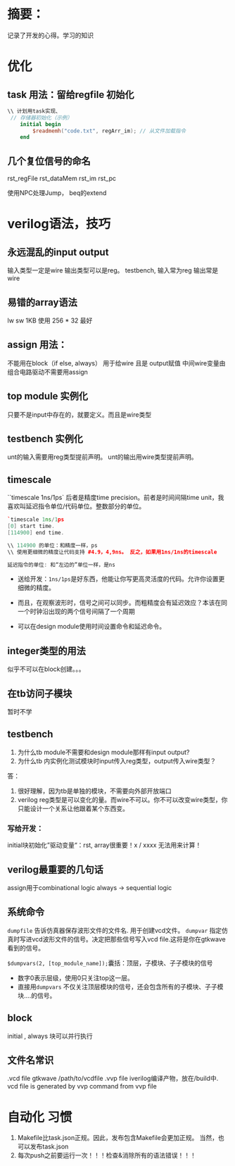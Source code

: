 # 摘要：
记录了开发的心得。学习的知识


# 优化


## task 用法：留给regfile 初始化


``` verilog
\\ 计划用task实现、
 // 存储器初始化（示例）
    initial begin
        $readmemh("code.txt", regArr_im); // 从文件加载指令
    end
```


## 几个复位信号的命名
rst_regFile
rst_dataMem
rst_im
rst_pc

使用NPC处理Jump， beq的extend


# verilog语法，技巧

## 永远混乱的input output
输入类型一定是wire
输出类型可以是reg。 
testbench, 输入常为reg 输出常是wire

## 易错的array语法
lw sw 1KB 使用 256 * 32 最好

## assign 用法：
不能用在block（if else, always）
用于给wire 且是 output赋值 中间wire变量由组合电路驱动不需要用assign

## top module 实例化
只要不是input中存在的，就要定义。而且是wire类型

## testbench 实例化
unt的输入需要用reg类型提前声明。
unt的输出用wire类型提前声明。

## timescale
``timescale 1ns/1ps` 后者是精度time precision。前者是时间间隔time unit，我喜欢叫延迟指令单位/代码单位。整数部分的单位。
```cpp
`timescale 1ns/1ps
[0] start time.
[114900] end time.

\\ 114900 的单位：和精度一样，ps
\\ 使用更细微的精度让代码支持 #4.9，4,9ns。 反之，如果用1ns/1ns的timescale

延迟指令的单位: 和“左边的”单位一样，是ns
```
- 送给开发：`1ns/1ps`是好东西，他能让你写更高灵活度的代码。允许你设置更细微的精度。
- 而且，在观察波形时，信号之间可以同步。而粗精度会有延迟效应？本该在同一个时钟沿出现的两个信号间隔了一个周期

- 可以在design module使用时间设置命令和延迟命令。

## integer类型的用法
似乎不可以在block创建。。。

## 在tb访问子模块
暂时不学

## testbench
1. 为什么tb module不需要和design module那样有input output?
2. 为什么tb 内实例化测试模块时input传入reg类型，output传入wire类型？

答：
1. 很好理解，因为tb是单独的模块，不需要向外部开放端口
2. verilog reg类型是可以变化的量。而wire不可以。你不可以改变wire类型，你只能设计一个关系让他跟着某个东西变。

###  写给开发：
initial块初始化”驱动变量“：rst, array很重要！x / xxxx 无法用来计算！

## verilog最重要的几句话
assign用于combinational logic
always -> sequential logic




## 系统命令
`dumpfile` 告诉仿真器保存波形文件的文件名. 用于创建vcd文件。
`dumpvar` 指定仿真时写进vcd波形文件的信号。决定把那些信号写入vcd file.这将是你在gtkwave看到的信号。 

`$dumpvars(2, [top_module_name]);`囊括：顶层，子模块、子子模块的信号
- 数字0表示层级，使用0只关注top这一层。
- 直接用`dumpvars` 不仅关注顶层模块的信号，还会包含所有的子模块、子子模块....的信号。

## block
initial , always 块可以并行执行

## 文件名常识
.vcd file  gtkwave /path/to/vcdfile
.vvp file  iverilog编译产物，放在/build中.  
vcd file is generated by vvp command from vvp file

# 自动化 习惯
1. Makefile比task.json正规。因此，发布包含Makefile会更加正规。 当然，也可以发布task.json
2. 每次push之前要运行一次！！！检查&消除所有的语法错误！！！



